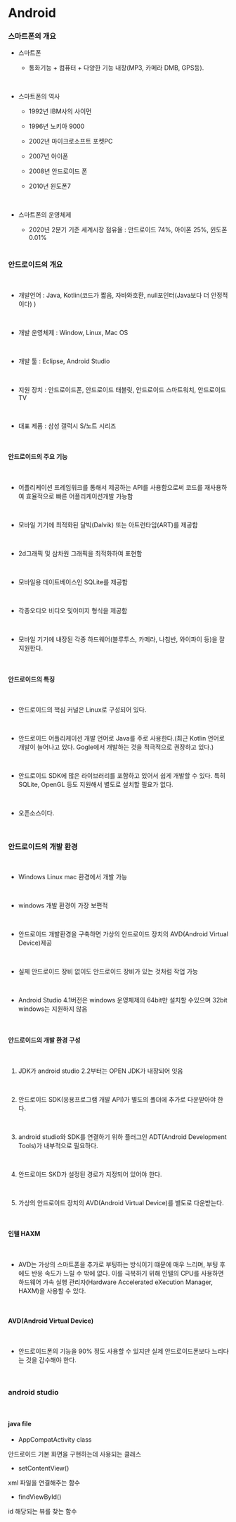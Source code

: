 # Android

### 스마트폰의 개요

+ 스마트폰 

  + 통화기능 + 컴퓨터 + 다양한 기능 내장(MP3, 카메라 DMB, GPS등).
<br/>

+ 스마트폰의 역사

  + 1992년 IBM사의 사이먼
  
  + 1996년 노키아 9000
  
  + 2002년 마이크로소프트 포켓PC
  
  + 2007년 아이폰
  
  + 2008년 안드로이드 폰
  
  + 2010년 윈도폰7
  <br/>

+ 스마트폰의 운영체제

  + 2020년 2분기 기준 세계시장 점유율 : 안드로이드 74%, 아이폰 25%, 윈도폰 0.01%
  <br/>
  
### 안드로이드의 개요
<br/>

+ 개발언어 : Java, Kotlin(코드가 짧음, 자바와호환, null포인터(Java보다 더 안정적 이다) )
<br/>

+ 개발 운영체제 : Window, Linux, Mac OS
<br/>

+ 개발 툴 : Eclipse, Android Studio
<br/>

+ 지원 장치 : 안드로이드폰, 안드로이드 태블릿, 안드로이드 스마트워치, 안드로이드 TV
<br/>

+ 대표 제품 : 삼성 갤럭시 S/노트 시리즈
<br/>

#### 안드로이드의 주요 기능
<br/>

+ 어플리케이션 프레임워크를 통해서 제공하는 API를 사용함으로써 코드를 재사용하여 효율적으로 빠른 어플리케이션개발 가능함
<br/>

+ 모바일 기기에 최적화된 달빅(Dalvik) 또는 아트런타임(ART)를 제공함
<br/>

+ 2d그래픽 및 삼차원 그래픽을 최적화하여 표현함
<br/>

+ 모바일용 데이트베이스인 SQLite를 제공함
<br/>

+ 각종오디오 비디오 및이미지 형식을 제공함
<br/>

+ 모바일 기기에 내장된 각종 하드웨어(블루투스, 카메라, 나침반, 와이파이 등)을 잘 지원한다.
<br/>

#### 안드로이드의 특징
<br/>

+ 안드로이드의 핵심 커널은 Linux로 구성되어 있다.
<br/>

+ 안드로이드 어플리케이션 개발 언어로 Java를 주로 사용한다.(최근 Kotlin 언어로 개발이 늘어나고 있다. Gogle에서 개발하는 것을 적극적으로 권장하고 있다.)
<br/>

+ 안드로이드 SDK에 많은 라이브러리를 포함하고 있어서 쉽게 개발할 수 있다. 특히 SQLite, OpenGL 등도 지원해서 별도로 설치할 필요가 없다.
<br/>

+ 오픈소스이다.
<br/>

### 안드로이드의 개발 환경
<br/>

+ Windows Linux mac 환경에서 개발 가능
<br/>

+ windows 개발 환경이 가장 보편적
<br/>

+ 안드로이드 개발환경을 구축하면 가상의 안드로이드 장치의 AVD(Android Virtual Device)제공
<br/>

+ 실제 안드로이드 장비 없이도 안드로이드 장비가 있는 것처럼 작업 가능
<br/>

+ Android Studio 4.1버전은 windows 운영체제의 64bit만 설치할 수있으며 32bit windows는 지원하지 않음
<br/>

#### 안드로이드의 개발 환경 구성
<br/>

1. JDK가 android studio 2.2부터는 OPEN JDK가 내장되어 잇음
<br/>

2. 안드로이드 SDK(응용프로그램 개발 API)가 별도의 폴더에 추가로 다운받아야 한다.
<br/>

3. android studio와 SDK를 연결하기 위하 플러그인 ADT(Android Development Tools)가 내부적으로 필요하다.
<br/>

4. 안드로이드 SKD가 설정된 경로가 지정되어 있어야 한다.
<br/>

5. 가상의 안드로이드 장치의 AVD(Android Virtual Device)를 별도로 다운받는다.
<br/>

#### 인텔 HAXM
<br/>

+ AVD는 가상의 스마트폰을 추가로 부팅하는 방식이기 떄문에 매우 느리며, 부팅 후에도 반응 속도가 느릴 수 밖에 없다. 이를 극복하기 위해 인텔의 CPU를 사용하면 하드웨어 가속 실행 관리자(Hardware Accelerated eXecution Manager, HAXM)을 사용할 수 있다.
<br/>

#### AVD(Android Virtual Device)
<br/>

+ 안드로이드폰의 기능을 90% 정도 사용할 수 있지만 실제 안드로이드폰보다 느리다는 것을 감수해야 한다.
<br/>

### android studio
<br/>

#### java file

+ AppCompatActivity class

안드로이드 기본 화면을 구현하는데 사용되는 클래스

+ setContentView()

xml 파일을 연결해주는 함수

+ findViewById()

id 해당되는 뷰를 찾는 함수


